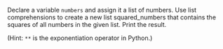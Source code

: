 Declare a variable `numbers` and assign it a list of numbers.
Use list comprehensions to create a new list squared_numbers 
that contains the squares of all numbers in the given list. 
Print the result.

(Hint: `**` is the exponentiation operator in Python.)
